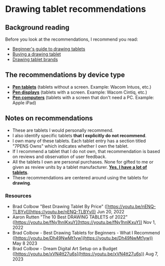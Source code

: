 # Drawing tablet recommendations

## Background reading

Before you look at the recommendations, I recommend you read:

* [Beginner's guide to drawing tablets](../../guides/beginners-guide.md)
* [Buying a drawing tablet](../)
* [Drawing tablet brands](../../drawing-tablet-brands/)&#x20;

## The recommendations by device type

* [**Pen tablets**](pen-tablets-recommendations.md) (tablets without a screen. Example: Wacom Intuos, etc.)
* [**Pen displays**](pen-displays-recommendations.md) (tablets with a screen. Example: Wacom Cintiq, etc.)
* [**Pen computers**](pen-computer-recommendations.md) (tablets with a screen that don't need a PC. Example: Apple iPad)

## Notes on recommendations

* These are tablets I would personally recommend.
* I also identify specific tablets **that I explicitly do not recommend**.&#x20;
* I own many of these tablets. Each tablet entry has a section titled "7PENS Owns" which indicates whether I own the tablet.
* If I recommend a tablet that I do not own, that recommendation is based on reviews and observation of user feedback.&#x20;
* All the tablets I own are personal purchases. None for gifted to me or given as review units by a tablet manufacturer. [**Yes, I have a lot of tablets**](../../about-thesevenpens/my-tablets.md).
* These recommendations are centered around using the tablets for **drawing**.

### **Resources**

* Brad Colbow "Best Drawing Tablet By Price" ([https://youtu.be/nENQ-TLBYvI](https://youtu.be/nENQ-TLBYvI)) Jun 20, 2022
* Aaron Rutten "The 10 Best DRAWING TABLETS of 2022" ([https://youtu.be/fNy1hnlKxuY](https://youtu.be/fNy1hnlKxuY)) Nov 1, 2022
* Brad Colbow - Best Drawing Tablets for Beginners - What I Recommend  ([https://youtu.be/Dh49NwMt1yw](https://youtu.be/Dh49NwMt1yw)) May 8 2023
* Brad Colbow - Dream Digital Art Setup on a Budget ([https://youtu.be/xVN4tt27u6s](https://youtu.be/xVN4tt27u6s)) Aug 7, 2023

##

&#x20;&#x20;
